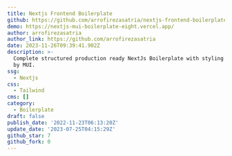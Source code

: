 ```yaml
---
title: Nextjs Frontend Boilerplate
github: https://github.com/arrofirezasatria/nextjs-frontend-boilerplate
demo: https://nextjs-mui-boilerplate-eight.vercel.app/
author: arrofirezasatria
author_link: https://github.com/arrofirezasatria
date: 2023-11-26T09:39:41.902Z
description: >-
  Complete structured production ready NextJs Boilerplate with styling powered
  by MUI.
ssg:
  - Nextjs
css:
  - Tailwind
cms: []
category:
  - Boilerplate
draft: false
publish_date: '2022-11-23T06:13:20Z'
update_date: '2023-07-25T04:15:29Z'
github_star: 7
github_fork: 0
---
```

